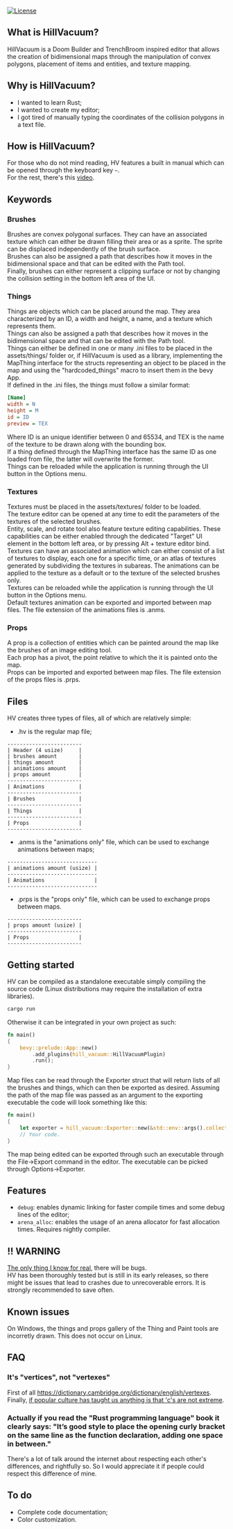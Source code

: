 [![License](https://img.shields.io/badge/license-MIT%2FApache-blue.svg)](https://github.com/IvoryDuke/HillVacuum#license)

## What is HillVacuum?
HillVacuum is a Doom Builder and TrenchBroom inspired editor that allows the creation of bidimensional maps through the manipulation of convex polygons, placement of items and entities, and texture mapping.

## Why is HillVacuum?
- I wanted to learn Rust;
- I wanted to create my editor;
- I got tired of manually typing the coordinates of the collision polygons in a text file.

## How is HillVacuum?
For those who do not mind reading, HV features a built in manual which can be opened through the keyboard key `~`.  
For the rest, there's this [video](https://youtu.be/c5lakP_V1n0).

## Keywords
### Brushes
Brushes are convex polygonal surfaces. They can have an associated texture which can either be drawn filling their area or as a sprite. The sprite can be displaced independently of the brush surface.  
Brushes can also be assigned a path that describes how it moves in the bidimensional space and that can be edited with the Path tool.  
Finally, brushes can either represent a clipping surface or not by changing the collision setting in the bottom left area of the UI.

### Things
Things are objects which can be placed around the map. They area characterized by an ID, a width and height, a name, and a texture which represents them.  
Things can also be assigned a path that describes how it moves in the bidimensional space and that can be edited with the Path tool.  
Things can either be defined in one or many .ini files to be placed in the assets/things/ folder or, if HillVacuum is used as a library, implementing the MapThing interface for the structs representing an object to be placed in the map and using the "hardcoded_things" macro to insert them in the bevy App.  
If defined in the .ini files, the things must follow a similar format:
```ini
[Name]
width = N
height = M
id = ID
preview = TEX
```
Where ID is an unique identifier between 0 and 65534, and TEX is the name of the texture to be drawn along with the bounding box.  
If a thing defined through the MapThing interface has the same ID as one loaded from file, the latter will overwrite the former.  
Things can be reloaded while the application is running through the UI button in the Options menu.  

### Textures
Textures must be placed in the assets/textures/ folder to be loaded.  
The texture editor can be opened at any time to edit the parameters of the textures of the selected brushes.  
Entity, scale, and rotate tool also feature texture editing capabilities. These capabilities can be either enabled through the dedicated "Target" UI element in the bottom left area, or by pressing Alt + texture editor bind.  
Textures can have an associated animation which can either consist of a list of textures to display, each one for a specific time, or an atlas of textures generated by subdividing the textures in subareas. The animations can be applied to the texture as a default or to the texture of the selected brushes only.  
Textures can be reloaded while the application is running through the UI button in the Options menu.  
Default textures animation can be exported and imported between map files. The file extension of the animations files is .anms.

### Props
A prop is a collection of entities which can be painted around the map like the brushes of an image editing tool.  
Each prop has a pivot, the point relative to which the it is painted onto the map.  
Props can be imported and exported between map files. The file extension of the props files is .prps.

## Files
HV creates three types of files, all of which are relatively simple:
- .hv is the regular map file;
```
------------------------
| Header (4 usize)     |
| brushes amount       |
| things amount        |
| animations amount    |
| props amount         |
------------------------
| Animations           |
------------------------
| Brushes              |
------------------------
| Things               |
------------------------
| Props                |
------------------------
```
- .anms is the "animations only" file, which can be used to exchange animations between maps;
```
-----------------------------
| animations amount (usize) |
-----------------------------
| Animations                |
-----------------------------
```
- .prps is the "props only" file, which can be used to exchange props between maps.
```
------------------------
| props amount (usize) |
------------------------
| Props                |
------------------------
```

## Getting started
HV can be compiled as a standalone executable simply compiling the source code (Linux distributions may require the installation of extra libraries).
```sh
cargo run
```

Otherwise it can be integrated in your own project as such:
```rust
fn main()
{
    bevy::prelude::App::new()
        .add_plugins(hill_vacuum::HillVacuumPlugin)
        .run();
}
```

Map files can be read through the Exporter struct that will return lists of all the brushes and things, which can then be exported as desired.
Assuming the path of the map file was passed as an argument to the exporting executable the code will look something like this:
```rust
fn main()
{
    let exporter = hill_vacuum::Exporter::new(&std::env::args().collect::<Vec<_>>()[0]);
    // Your code.
}
```
The map being edited can be exported through such an executable through the File->Export command in the editor.
The executable can be picked through Options->Exporter.

## Features
- `debug`: enables dynamic linking for faster compile times and some debug lines of the editor;
- `arena_alloc`: enables the usage of an arena allocator for fast allocation times. Requires nightly compiler.

## !! WARNING
[The only thing I know for real](https://youtu.be/T928kJvqTlo?si=2_YnB2pEuFSKKq-j), there will be bugs.  
HV has been thoroughly tested but is still in its early releases, so there might be issues that lead to crashes due to unrecoverable errors. It is strongly recommended to save often.

## Known issues
On Windows, the things and props gallery of the Thing and Paint tools are incorretly drawn. This does not occur on Linux.

## FAQ
### It's "vertices", not "vertexes"
First of all https://dictionary.cambridge.org/dictionary/english/vertexes.  
Finally, [if popular culture has taught us anything is that 'c's are not extreme](https://youtu.be/mols06iqcfA?si=ijCNCojPOR4rC8n1&t=336).

### Actually if you read the "Rust programming language" book it clearly says: "It’s good style to place the opening curly bracket on the same line as the function declaration, adding one space in between."
There's a lot of talk around the internet about respecting each other's differences, and rightfully so. So I would appreciate it if people could respect this difference of mine.

## To do
- Complete code documentation;
- Color customization.
